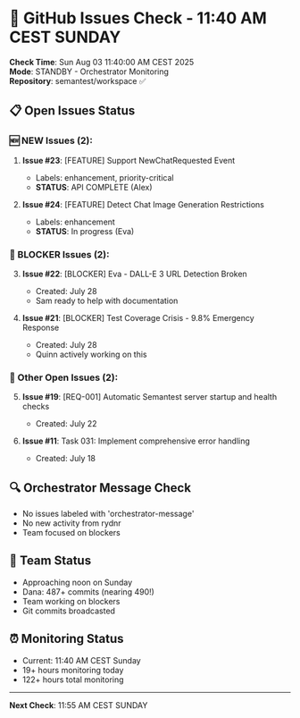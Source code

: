 # 🐙 GitHub Issues Check - 11:40 AM CEST SUNDAY

**Check Time**: Sun Aug 03 11:40:00 AM CEST 2025  
**Mode**: STANDBY - Orchestrator Monitoring  
**Repository**: semantest/workspace ✅

## 📋 Open Issues Status

### 🆕 NEW Issues (2):
1. **Issue #23**: [FEATURE] Support NewChatRequested Event
   - Labels: enhancement, priority-critical
   - **STATUS**: API COMPLETE (Alex)
   
2. **Issue #24**: [FEATURE] Detect Chat Image Generation Restrictions
   - Labels: enhancement
   - **STATUS**: In progress (Eva)

### 🚨 BLOCKER Issues (2):
3. **Issue #22**: [BLOCKER] Eva - DALL-E 3 URL Detection Broken
   - Created: July 28
   - Sam ready to help with documentation
   
4. **Issue #21**: [BLOCKER] Test Coverage Crisis - 9.8% Emergency Response  
   - Created: July 28
   - Quinn actively working on this

### 📌 Other Open Issues (2):
5. **Issue #19**: [REQ-001] Automatic Semantest server startup and health checks
   - Created: July 22
   
6. **Issue #11**: Task 031: Implement comprehensive error handling
   - Created: July 18

## 🔍 Orchestrator Message Check
- No issues labeled with 'orchestrator-message'
- No new activity from rydnr
- Team focused on blockers

## 💪 Team Status
- Approaching noon on Sunday
- Dana: 487+ commits (nearing 490!)
- Team working on blockers
- Git commits broadcasted

## ⏰ Monitoring Status
- Current: 11:40 AM CEST Sunday
- 19+ hours monitoring today
- 122+ hours total monitoring

---

**Next Check**: 11:55 AM CEST SUNDAY